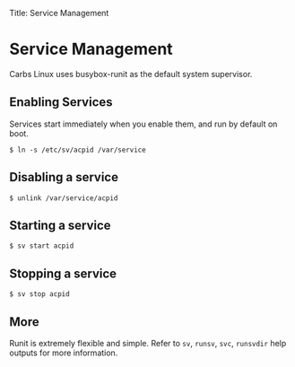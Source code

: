 Title: Service Management

Service Management
==================

Carbs Linux uses busybox-runit as the default system supervisor.


Enabling Services
-----------------

Services start immediately when you enable them, and run by default on boot.


    $ ln -s /etc/sv/acpid /var/service


Disabling a service
-------------------

    $ unlink /var/service/acpid


Starting a service
------------------

    $ sv start acpid


Stopping a service
------------------

    $ sv stop acpid


More
----

Runit is extremely flexible and simple. Refer to `sv`, `runsv`, `svc`, `runsvdir`
help outputs for more information.
